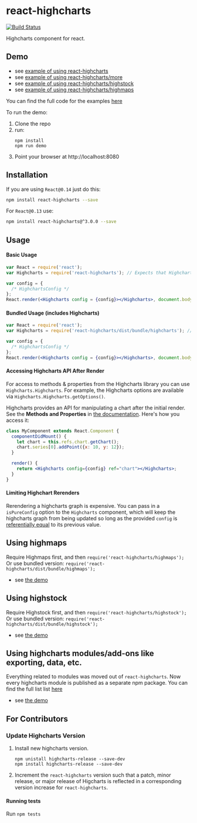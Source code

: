 react-highcharts
================

[![Build Status](https://travis-ci.org/kirjs/react-highcharts.svg?branch=master)](https://travis-ci.org/kirjs/react-highcharts)

Highcharts component for react.

## Demo
* see [example of using react-highcharts](http://kirjs.github.io/react-highcharts/)
* see [example of using react-highcharts/more](http://kirjs.github.io/react-highcharts/more.html)
* see [example of using react-highcharts/highstock](http://kirjs.github.io/react-highcharts/highstock.html)
* see [example of using react-highcharts/highmaps](http://kirjs.github.io/react-highcharts/highmaps.html)

You can find the full code for the examples [here](https://github.com/kirjs/react-highcharts/tree/master/demo)

To run the demo:

 1. Clone the repo
 2. run:
    ```
    npm install
    npm run demo
    ```
 3. Point your browser at http://localhost:8080

## Installation
If you are using `React@0.14` just do this:
```bash
npm install react-highcharts --save
```
For `React@0.13` use: 
```bash
npm install react-highcharts@^3.0.0 --save
```

## Usage
#### Basic Usage

```jsx
var React = require('react');
var Highcharts = require('react-highcharts'); // Expects that Highcharts was loaded in the code. 

var config = {
  /* HighchartsConfig */
};
React.render(<Highcharts config = {config}></Highcharts>, document.body);
```

#### Bundled Usage (includes Highcharts) 
```jsx
var React = require('react');
var Highcharts = require('react-highcharts/dist/bundle/highcharts'); // Highcharts is bundled 

var config = {
  /* HighchartsConfig */
};
React.render(<Highcharts config = {config}></Highcharts>, document.body);
```

#### Accessing Highcharts API After Render
For access to methods & properties from the Highcharts library you can use `Highcharts.Highcharts`. For example, the Highcharts options are available via `Highcharts.Highcharts.getOptions()`.

Highcharts provides an API for manipulating a chart after the initial render. See the **Methods and Properties** in [the documentation](http://api.highcharts.com/highcharts). Here's how you access it:

```jsx
class MyComponent extends React.Component {
  componentDidMount() {
    let chart = this.refs.chart.getChart();
    chart.series[0].addPoint({x: 10, y: 12});
  }

  render() {
    return <Highcharts config={config} ref="chart"></Highcharts>;
  }
}
```

#### Limiting Highchart Rerenders
Rerendering a highcharts graph is expensive. You can pass in a `isPureConfig` option to the `Highcharts` component, which will keep the highcharts graph from being updated so long as the provided `config` is [referentially equal](https://developer.mozilla.org/en-US/docs/Web/JavaScript/Reference/Operators/Comparison_Operators) to its previous value.

## Using highmaps
Require Highmaps first, and then `require('react-highcharts/highmaps');`
Or use bundled version:  `require('react-highcharts/dist/bundle/highmaps');`
* see [the demo](http://kirjs.github.io/react-highcharts/highmaps.html)

## Using highstock
Require Highstock first, and then `require('react-highcharts/highstock');`
Or use bundled version:  `require('react-highcharts/dist/bundle/highstock');`
* see [the demo](http://kirjs.github.io/react-highcharts/highstock.html)

## Using highcharts modules/add-ons like exporting, data, etc.
Everything related to modules was moved out of `react-highcharts`. 
Now every highcharts module is published as a separate npm package. 
You can find the full list list [here](https://github.com/kirjs/publish-highcharts-modules/blob/master/modules.md)
* see [the demo](http://kirjs.github.io/react-highcharts/more.html)

## For Contributors
### Update Highcharts Version 
 1. Install new highcharts version.
    ```
    npm unistall highcharts-release --save-dev
    npm install highcharts-release --save-dev
    ```
    
 2. Increment the `react-highcharts` version such that a patch, minor release, or major release of 
    Higcharts is reflected in a corresponding version increase for `react-highcharts`.

#### Running tests
Run `npm tests`
